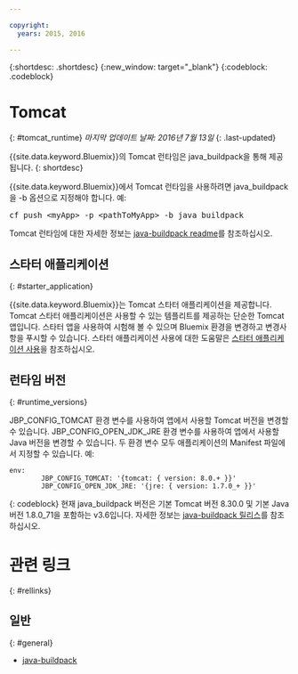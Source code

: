 ```yaml
---

copyright:
  years: 2015, 2016

---
```


{:shortdesc: .shortdesc}
{:new_window: target="_blank"}
{:codeblock: .codeblock}


# Tomcat
{: #tomcat_runtime}
*마지막 업데이트 날짜: 2016년 7월 13일*
{: .last-updated}

{{site.data.keyword.Bluemix}}의 Tomcat 런타임은 java_buildpack을 통해 제공됩니다.
{: shortdesc}

{{site.data.keyword.Bluemix}}에서 Tomcat 런타임을 사용하려면 java_buildpack을 -b 옵션으로 지정해야 합니다. 예: 
<pre>
cf push &lt;myApp&gt; -p &lt;pathToMyApp&gt; -b java_buildpack</pre>

Tomcat 런타임에 대한 자세한 정보는
[java-buildpack readme](https://github.com/cloudfoundry/java-buildpack/blob/master/README.md)를 참조하십시오.

## 스타터 애플리케이션
{: #starter_application}

{{site.data.keyword.Bluemix}}는 Tomcat 스타터 애플리케이션을 제공합니다. Tomcat 스타터 애플리케이션은 사용할 수 있는 템플리트를 제공하는 단순한 Tomcat 앱입니다. 스타터 앱을 사용하여 시험해 볼 수 있으며 Bluemix 환경을 변경하고 변경사항을 푸시할 수 있습니다. 스타터 애플리케이션 사용에 대한 도움말은 [스타터 애플리케이션 사용](../../cfapps/starter_app_usage.html)을 참조하십시오. 

## 런타임 버전
{: #runtime_versions}

JBP_CONFIG_TOMCAT 환경 변수를 사용하여 앱에서 사용할 Tomcat 버전을 변경할 수 있습니다.
JBP_CONFIG_OPEN_JDK_JRE 환경 변수를 사용하여 앱에서 사용할 Java 버전을 변경할 수 있습니다.
두 환경 변수 모두 애플리케이션의 Manifest 파일에서 지정할 수 있습니다. 예: 
```
env:
        JBP_CONFIG_TOMCAT: '{tomcat: { version: 8.0.+ }}'
        JBP_CONFIG_OPEN_JDK_JRE: '{jre: { version: 1.7.0_+ }}'
```
{: codeblock}
현재 java_buildpack 버전은 기본 Tomcat 버전 8.30.0 및 기본 Java 버전 1.8.0_71을 포함하는 v3.6입니다.
자세한 정보는 [java-buildpack 릴리스](https://github.com/cloudfoundry/java-buildpack/releases)를 참조하십시오.

# 관련 링크
{: #rellinks}
## 일반
{: #general}
* [java-buildpack](https://github.com/cloudfoundry/java-buildpack)
